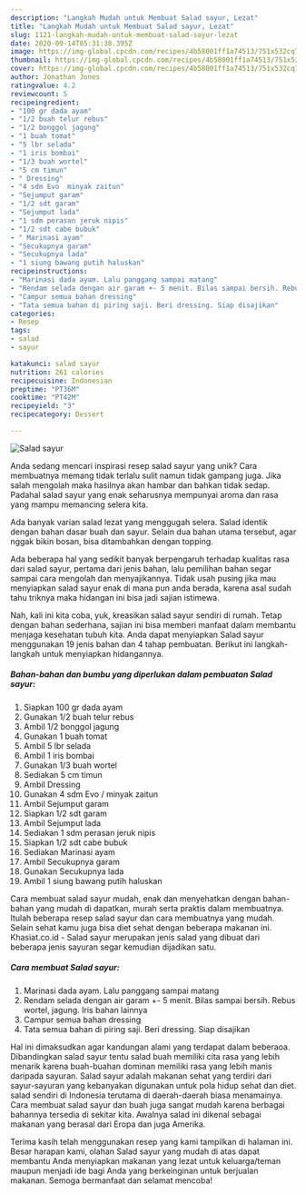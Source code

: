```yaml
---
description: "Langkah Mudah untuk Membuat Salad sayur, Lezat"
title: "Langkah Mudah untuk Membuat Salad sayur, Lezat"
slug: 1121-langkah-mudah-untuk-membuat-salad-sayur-lezat
date: 2020-09-14T05:31:38.395Z
image: https://img-global.cpcdn.com/recipes/4b58001ff1a74513/751x532cq70/salad-sayur-foto-resep-utama.jpg
thumbnail: https://img-global.cpcdn.com/recipes/4b58001ff1a74513/751x532cq70/salad-sayur-foto-resep-utama.jpg
cover: https://img-global.cpcdn.com/recipes/4b58001ff1a74513/751x532cq70/salad-sayur-foto-resep-utama.jpg
author: Jonathan Jones
ratingvalue: 4.2
reviewcount: 5
recipeingredient:
- "100 gr dada ayam"
- "1/2 buah telur rebus"
- "1/2 bonggol jagung"
- "1 buah tomat"
- "5 lbr selada"
- "1 iris bombai"
- "1/3 buah wortel"
- "5 cm timun"
- " Dressing"
- "4 sdm Evo  minyak zaitun"
- "Sejumput garam"
- "1/2 sdt garam"
- "Sejumput lada"
- "1 sdm perasan jeruk nipis"
- "1/2 sdt cabe bubuk"
- " Marinasi ayam"
- "Secukupnya garam"
- "Secukupnya lada"
- "1 siung bawang putih haluskan"
recipeinstructions:
- "Marinasi dada ayam. Lalu panggang sampai matang"
- "Rendam selada dengan air garam +- 5 menit. Bilas sampai bersih. Rebus wortel, jagung. Iris bahan lainnya"
- "Campur semua bahan dressing"
- "Tata semua bahan di piring saji. Beri dressing. Siap disajikan"
categories:
- Resep
tags:
- salad
- sayur

katakunci: salad sayur 
nutrition: 261 calories
recipecuisine: Indonesian
preptime: "PT36M"
cooktime: "PT42M"
recipeyield: "3"
recipecategory: Dessert

---
```



![Salad sayur](https://img-global.cpcdn.com/recipes/4b58001ff1a74513/751x532cq70/salad-sayur-foto-resep-utama.jpg)

Anda sedang mencari inspirasi resep salad sayur yang unik? Cara membuatnya memang tidak terlalu sulit namun tidak gampang juga. Jika salah mengolah maka hasilnya akan hambar dan bahkan tidak sedap. Padahal salad sayur yang enak seharusnya mempunyai aroma dan rasa yang mampu memancing selera kita.

Ada banyak varian salad lezat yang menggugah selera. Salad identik dengan bahan dasar buah dan sayur. Selain dua bahan utama tersebut, agar nggak bikin bosan, bisa ditambahkan dengan topping.

Ada beberapa hal yang sedikit banyak berpengaruh terhadap kualitas rasa dari salad sayur, pertama dari jenis bahan, lalu pemilihan bahan segar sampai cara mengolah dan menyajikannya. Tidak usah pusing jika mau menyiapkan salad sayur enak di mana pun anda berada, karena asal sudah tahu triknya maka hidangan ini bisa jadi sajian istimewa.


Nah, kali ini kita coba, yuk, kreasikan salad sayur sendiri di rumah. Tetap dengan bahan sederhana, sajian ini bisa memberi manfaat dalam membantu menjaga kesehatan tubuh kita. Anda dapat menyiapkan Salad sayur menggunakan 19 jenis bahan dan 4 tahap pembuatan. Berikut ini langkah-langkah untuk menyiapkan hidangannya.

<!--inarticleads1-->

##### Bahan-bahan dan bumbu yang diperlukan dalam pembuatan Salad sayur:

1. Siapkan 100 gr dada ayam
1. Gunakan 1/2 buah telur rebus
1. Ambil 1/2 bonggol jagung
1. Gunakan 1 buah tomat
1. Ambil 5 lbr selada
1. Ambil 1 iris bombai
1. Gunakan 1/3 buah wortel
1. Sediakan 5 cm timun
1. Ambil  Dressing
1. Gunakan 4 sdm Evo / minyak zaitun
1. Ambil Sejumput garam
1. Siapkan 1/2 sdt garam
1. Ambil Sejumput lada
1. Sediakan 1 sdm perasan jeruk nipis
1. Siapkan 1/2 sdt cabe bubuk
1. Sediakan  Marinasi ayam
1. Ambil Secukupnya garam
1. Gunakan Secukupnya lada
1. Ambil 1 siung bawang putih haluskan


Cara membuat salad sayur mudah, enak dan menyehatkan dengan bahan-bahan yang mudah di dapatkan, murah serta praktis dalam membuatnya. Itulah beberapa resep salad sayur dan cara membuatnya yang mudah. Selain sehat kamu juga bisa diet sehat dengan beberapa makanan ini. Khasiat.co.id - Salad sayur merupakan jenis salad yang dibuat dari beberapa jenis sayuran segar kemudian dijadikan satu. 

<!--inarticleads2-->

##### Cara membuat Salad sayur:

1. Marinasi dada ayam. Lalu panggang sampai matang
1. Rendam selada dengan air garam +- 5 menit. Bilas sampai bersih. Rebus wortel, jagung. Iris bahan lainnya
1. Campur semua bahan dressing
1. Tata semua bahan di piring saji. Beri dressing. Siap disajikan


Hal ini dimaksudkan agar kandungan alami yang terdapat dalam beberaoa. Dibandingkan salad sayur tentu salad buah memiliki cita rasa yang lebih menarik karena buah-buahan dominan memiliki rasa yang lebih manis daripada sayuran. Salad sayur adalah makanan sehat yang terdiri dari sayur-sayuran yang kebanyakan digunakan untuk pola hidup sehat dan diet. salad sendiri di Indonesia terutama di daerah-daerah biasa menamainya. Cara membuat salad sayur dan buah juga sangat mudah karena berbagai bahannya tersedia di sekitar kita. Awalnya salad ini dikenal sebagai makanan yang berasal dari Eropa dan juga Amerika. 

Terima kasih telah menggunakan resep yang kami tampilkan di halaman ini. Besar harapan kami, olahan Salad sayur yang mudah di atas dapat membantu Anda menyiapkan makanan yang lezat untuk keluarga/teman maupun menjadi ide bagi Anda yang berkeinginan untuk berjualan makanan. Semoga bermanfaat dan selamat mencoba!
